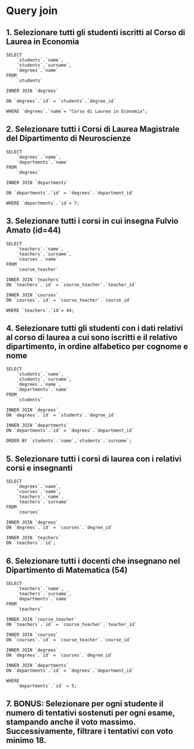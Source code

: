 # Query join

## 1. Selezionare tutti gli studenti iscritti al Corso di Laurea in Economia
```
SELECT 
	`students`.`name`,
	`students`.`surname`,
    `degrees`.`name`
FROM 
	`students`
    
INNER JOIN `degrees`

ON `degrees`.`id` = `students`.`degree_id`

WHERE `degrees`.`name`= "Corso di Laurea in Economia";
```
## 2. Selezionare tutti i Corsi di Laurea Magistrale del Dipartimento di Neuroscienze
```
SELECT 
	`degrees`.`name`,
    `departments`.`name`
FROM 
	`degrees`
    
INNER JOIN `departments`

ON `departments`.`id` = `degrees`.`department_id`

WHERE `departments`.`id`= 7;
```
## 3. Selezionare tutti i corsi in cui insegna Fulvio Amato (id=44)
```
SELECT 
	`teachers`.`name`,
    `teachers`.`surname`,
    `courses`.`name`
FROM 
	`course_teacher`
    
INNER JOIN `teachers`
ON `teachers`.`id` = `course_teacher`.`teacher_id`

INNER JOIN `courses`
ON `courses`.`id` = `course_teacher`.`course_id`

WHERE `teachers`.`id`= 44;
```
## 4. Selezionare tutti gli studenti con i dati relativi al corso di laurea a cui sono iscritti e il relativo dipartimento, in ordine alfabetico per cognome e nome
```
SELECT 
	`students`.`name`,
    `students`.`surname`,
    `degrees`.`name`,
    `departments`.`name`
FROM 
	`students`
    
INNER JOIN `degrees`
ON `degrees`.`id` = `students`.`degree_id`

INNER JOIN `departments`
ON `departments`.`id` = `degrees`.`department_id`

ORDER BY `students`.`name`,`students`.`surname`;
```
## 5. Selezionare tutti i corsi di laurea con i relativi corsi e insegnanti
```
SELECT 
	`degrees`.`name`,
    `courses`.`name`,
    `teachers`.`name`,
    `teachers`.`surname`
FROM 
	`courses`
    
INNER JOIN `degrees`
ON `degrees`.`id` = `courses`.`degree_id`

INNER JOIN `teachers`
ON `teachers`.`id`;
```
## 6. Selezionare tutti i docenti che insegnano nel Dipartimento di Matematica (54)
```
SELECT 
    `teachers`.`name`,
    `teachers`.`surname`,
    `departments`.`name`
FROM 
    `teachers`
    
INNER JOIN `course_teacher` 
ON `teachers`.`id` = `course_teacher`.`teacher_id`

INNER JOIN `courses` 
ON `courses`.`id` = `course_teacher`.`course_id`

INNER JOIN `degrees` 
ON `degrees`.`id` = `courses`.`degree_id`

INNER JOIN `departments` 
ON `departments`.`id` = `degrees`.`department_id`

WHERE 
    `departments`.`id` = 5;
```
## 7. BONUS: Selezionare per ogni studente il numero di tentativi sostenuti per ogni esame, stampando anche il voto massimo. Successivamente, filtrare i tentativi con voto minimo 18.


